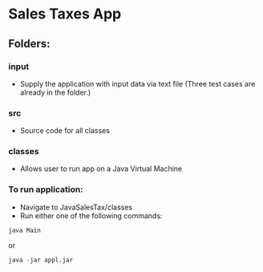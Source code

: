 # Sales Taxes App
## Folders:
### input
- Supply the application with input data via text file
(Three test cases are already in the folder.)

### src
- Source code for all classes

### classes
- Allows user to run app on a Java Virtual Machine

### To run application:
- Navigate to JavaSalesTax/classes
- Run either one of the following commands:
```
java Main
```
or
```
java -jar appl.jar
```

